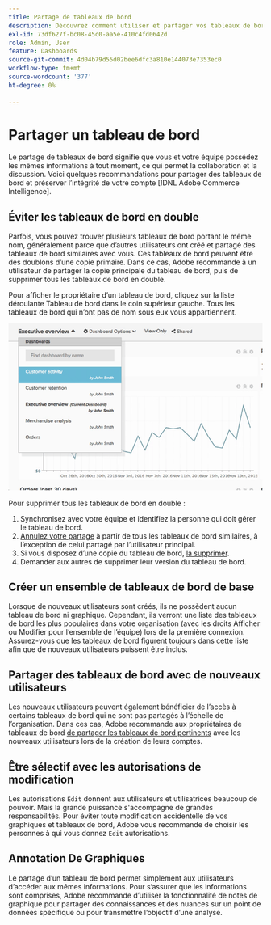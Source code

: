 ```yaml
---
title: Partage de tableaux de bord
description: Découvrez comment utiliser et partager vos tableaux de bord.
exl-id: 73df627f-bc08-45c0-aa5e-410c4fd0642d
role: Admin, User
feature: Dashboards
source-git-commit: 4d04b79d55d02bee6dfc3a810e144073e7353ec0
workflow-type: tm+mt
source-wordcount: '377'
ht-degree: 0%

---
```


# Partager un tableau de bord

Le partage de tableaux de bord signifie que vous et votre équipe possédez les mêmes informations à tout moment, ce qui permet la collaboration et la discussion. Voici quelques recommandations pour partager des tableaux de bord et préserver l’intégrité de votre compte [!DNL Adobe Commerce Intelligence].

## Éviter les tableaux de bord en double

Parfois, vous pouvez trouver plusieurs tableaux de bord portant le même nom, généralement parce que d’autres utilisateurs ont créé et partagé des tableaux de bord similaires avec vous. Ces tableaux de bord peuvent être des doublons d’une copie primaire. Dans ce cas, Adobe recommande à un utilisateur de partager la copie principale du tableau de bord, puis de supprimer tous les tableaux de bord en double.

Pour afficher le propriétaire d’un tableau de bord, cliquez sur la liste déroulante Tableau de bord dans le coin supérieur gauche. Tous les tableaux de bord qui n’ont pas de nom sous eux vous appartiennent.

![Indicateur de propriété du tableau de bord affichant le créateur et les autorisations](../../mbi/assets/Dash_ownership.png)

Pour supprimer tous les tableaux de bord en double :

1. Synchronisez avec votre équipe et identifiez la personne qui doit gérer le tableau de bord.
1. [Annulez votre partage](../data-user/dashboards/leave-dashboard.md) à partir de tous les tableaux de bord similaires, à l’exception de celui partagé par l’utilisateur principal.
1. Si vous disposez d’une copie du tableau de bord, [ la supprimer](../data-user/dashboards/deleting-dashboard.md).
1. Demander aux autres de supprimer leur version du tableau de bord.

## Créer un ensemble de tableaux de bord de base

Lorsque de nouveaux utilisateurs sont créés, ils ne possèdent aucun tableau de bord ni graphique. Cependant, ils verront une liste des tableaux de bord les plus populaires dans votre organisation (avec les droits Afficher ou Modifier pour l’ensemble de l’équipe) lors de la première connexion. Assurez-vous que les tableaux de bord figurent toujours dans cette liste afin que de nouveaux utilisateurs puissent être inclus.

## Partager des tableaux de bord avec de nouveaux utilisateurs

Les nouveaux utilisateurs peuvent également bénéficier de l’accès à certains tableaux de bord qui ne sont pas partagés à l’échelle de l’organisation. Dans ces cas, Adobe recommande aux propriétaires de tableaux de bord [de partager les tableaux de bord pertinents](../data-user/dashboards/share-dashboard-with-users.md) avec les nouveaux utilisateurs lors de la création de leurs comptes.

## Être sélectif avec les autorisations de modification

Les autorisations `Edit` donnent aux utilisateurs et utilisatrices beaucoup de pouvoir. Mais la grande puissance s&#39;accompagne de grandes responsabilités. Pour éviter toute modification accidentelle de vos graphiques et tableaux de bord, Adobe vous recommande de choisir les personnes à qui vous donnez `Edit` autorisations.

## Annotation De Graphiques

Le partage d’un tableau de bord permet simplement aux utilisateurs d’accéder aux mêmes informations. Pour s’assurer que les informations sont comprises, Adobe recommande d’utiliser la fonctionnalité de notes de graphique pour partager des connaissances et des nuances sur un point de données spécifique ou pour transmettre l’objectif d’une analyse.
